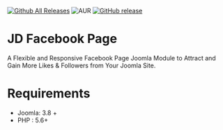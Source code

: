 [![Github All Releases](https://img.shields.io/github/downloads/joomdev/JD-Facebook-Page/total.svg)](https://github.com/darekmer/JD-Facebook-Page/releases)
![AUR](https://img.shields.io/aur/license/yaourt.svg)
[![GitHub release](https://img.shields.io/github/release/darekmer/JD-Facebook-Page.svg)](https://github.com/darekmer/JD-Facebook-Page/releases)

# JD Facebook Page
A Flexible and Responsive Facebook Page Joomla Module to Attract and Gain More Likes & Followers from Your Joomla Site.

# Requirements
* Joomla: 3.8 +
* PHP : 5.6+
